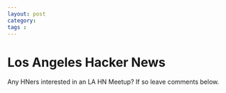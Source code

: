 ```yaml
---
layout: post
category: 
tags : 
---
```



# Los Angeles Hacker News

Any HNers interested in an LA HN Meetup? If so leave comments below.


